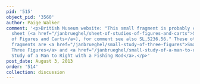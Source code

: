 ```yaml
---
pid: '515'
object_pid: '3560'
author: Paige Walker
comment: '<p>British Museum website: "This small fragment is probably cut from a larger
  sheet (<a href="/janbrueghel/sheet-of-studies-of-figures-and-carts">Sheet of Studies
  of Figures and Carts</a>), for comment see also SL,5236.56." These other possible
  fragments are <a href="/janbrueghel/small-study-of-three-figures">Small Study of
  Three Figures</a> and <a href="/janbrueghel/small-study-of-a-man-to-right-with-a-fishing-rod">Small
  Study of a Man to Right with a Fishing Rod</a>.</p>'
post_date: August 3, 2013
order: '514'
collection: discussion
---
```

